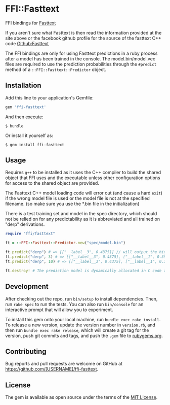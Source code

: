 # FFI::Fasttext

FFI bindings for [Fasttext](https://fasttext.cc/)

If you aren't sure what Fasttext is then read the information provided at the site above or the facebook github profile for the source of the fasttext C++ code [Github:Fasttext](https://github.com/facebookresearch/fastText/)

The FFI bindings are only for using Fasttext predictions in a ruby process after a model has been trained in the console. The model.bin/model.vec files are required to use the prediction probabilities through the `#predict` method of a `::FFI::Fasttext::Predictor` object.

## Installation

Add this line to your application's Gemfile:

```ruby
gem 'ffi-fasttext'
```

And then execute:

    $ bundle

Or install it yourself as:

    $ gem install ffi-fasttext

## Usage

Requires `g++` to be installed as it uses the C++ compiler to build the shared object that FFI uses and the executable unless other configuration options for access to the shared object are provided.

The Fasttext C++ model loading code will error out (and cause a hard `exit`) if the wrong model file is used or the model file is not at the specified filename. (so make sure you use the \*.bin file in the initialization)

There is a test training set and model in the spec directory, which should not be relied on for any predictability as it is abbreviated and all trained on "derp" derivations.

```ruby
require "ffi/fasttext"

ft = ::FFI::Fasttext::Predictor.new("spec/model.bin")

ft.predict("derp") # => [["__label__3", 0.4375]] // will output the highest probability label and the associated probability in an array
ft.predict("derp", 3) # => [["__label__3", 0.4375], ["__label__1", 0.396484], ["__label__2", 0.164063]] // will output the top 3 probabilities in an array of arrays
ft.predict("derp", 10) # => [["__label__3", 0.4375], ["__label__1", 0.396484], ["__label__2", 0.164063]] // output the same as above as there are only 3 categories or if probability < 0

ft.destroy! # The prediction model is dynamically allocated in C code and must be released
```

## Development

After checking out the repo, run `bin/setup` to install dependencies. Then, run `rake spec` to run the tests. You can also run `bin/console` for an interactive prompt that will allow you to experiment.

To install this gem onto your local machine, run `bundle exec rake install`. To release a new version, update the version number in `version.rb`, and then run `bundle exec rake release`, which will create a git tag for the version, push git commits and tags, and push the `.gem` file to [rubygems.org](https://rubygems.org).

## Contributing

Bug reports and pull requests are welcome on GitHub at https://github.com/[USERNAME]/ffi-fasttext.

## License

The gem is available as open source under the terms of the [MIT License](https://opensource.org/licenses/MIT).
